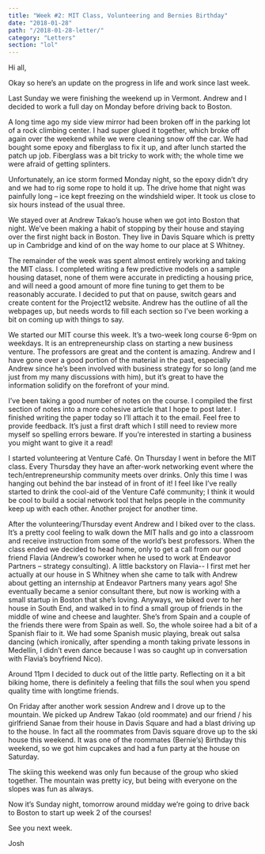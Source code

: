 ```yaml
---
title: "Week #2: MIT Class, Volunteering and Bernies Birthday"
date: "2018-01-28"
path: "/2018-01-28-letter/"
category: "Letters"
section: "lol"
---
```

Hi all,

Okay so here’s an update on the progress in life and work since last week.

Last Sunday we were finishing the weekend up in Vermont. Andrew and I decided to work a full day on Monday before driving back to Boston.

A long time ago my side view mirror had been broken off in the parking lot of a rock climbing center. I had super glued it together, which broke off again over the weekend while we were cleaning snow off the car. We had bought some epoxy and fiberglass to fix it up, and after lunch started the patch up job. Fiberglass was a bit tricky to work with; the whole time we were afraid of getting splinters.

Unfortunately, an ice storm formed Monday night, so the epoxy didn’t dry and we had to rig some rope to hold it up. The drive home that night was painfully long – ice kept freezing on the windshield wiper. It took us close to six hours instead of the usual three.

We stayed over at Andrew Takao’s house when we got into Boston that night. We’ve been making a habit of stopping by their house and staying over the first night back in Boston. They live in Davis Square which is pretty up in Cambridge and kind of on the way home to our place at S Whitney.

The remainder of the week was spent almost entirely working and taking the MIT class. I completed writing a few predictive models on a sample housing dataset, none of them were accurate in predicting a housing price, and will need a good amount of more fine tuning to get them to be reasonably accurate. I decided to put that on pause, switch gears and create content for the Project12 website. Andrew has the outline of all the webpages up, but needs words to fill each section so I’ve been working a bit on coming up with things to say.

We started our MIT course this week. It’s a two-week long course 6-9pm on weekdays. It is an entrepreneurship class on starting a new business venture. The professors are great and the content is amazing. Andrew and I have gone over a good portion of the material in the past, especially Andrew since he’s been involved with business strategy for so long (and me just from my many discussions with him), but it’s great to have the information solidify on the forefront of your mind.

I’ve been taking a good number of notes on the course. I compiled the first section of notes into a more cohesive article that I hope to post later. I finished writing the paper today so I’ll attach it to the email. Feel free to provide feedback. It’s just a first draft which I still need to review more myself so spelling errors beware. If you’re interested in starting a business you might want to give it a read!

I started volunteering at Venture Café. On Thursday I went in before the MIT class. Every Thursday they have an after-work networking event where the tech/entrepreneurship community meets over drinks. Only this time I was hanging out behind the bar instead of in front of it! I feel like I’ve really started to drink the cool-aid of the Venture Café community; I think it would be cool to build a social network tool that helps people in the community keep up with each other. Another project for another time.

After the volunteering/Thursday event Andrew and I biked over to the class. It’s a pretty cool feeling to walk down the MIT halls and go into a classroom and receive instruction from some of the world’s best professors. When the class ended we decided to head home, only to get a call from our good friend Flavia (Andrew’s coworker when he used to work at Endeavor Partners – strategy consulting). A little backstory on Flavia-- I first met her actually at our house in S Whitney when she came to talk with Andrew about getting an internship at Endeavor Partners many years ago! She eventually became a senior consultant there, but now is working with a small startup in Boston that she’s loving. Anyways, we biked over to her house in South End, and walked in to find a small group of friends in the middle of wine and cheese and laughter. She’s from Spain and a couple of the friends there were from Spain as well. So, the whole soiree had a bit of a Spanish flair to it. We had some Spanish music playing, break out salsa dancing (which ironically, after spending a month taking private lessons in Medellin, I didn’t even dance because I was so caught up in conversation with Flavia’s boyfriend Nico). ​

Around 11pm I decided to duck out of the little party. Reflecting on it a bit biking home, there is definitely a feeling that fills the soul when you spend quality time with longtime friends.

On Friday after another work session Andrew and I drove up to the mountain. We picked up Andrew Takao (old roommate) and our friend / his girlfriend Sanae from their house in Davis Square and had a blast driving up to the house. In fact all the roommates from Davis square drove up to the ski house this weekend. It was one of the roommates (Bernie’s) Birthday this weekend, so we got him cupcakes and had a fun party at the house on Saturday.

 The skiing this weekend was only fun because of the group who skied together. The mountain was pretty icy, but being with everyone on the slopes was fun as always.



Now it’s Sunday night, tomorrow around midday we’re going to drive back to Boston to start up week 2 of the courses!

See you next week.

Josh
